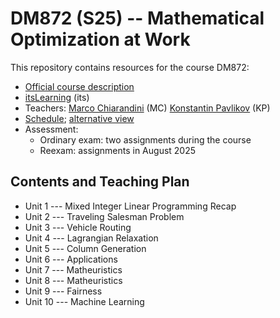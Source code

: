 # DM872 (S25) -- Mathematical Optimization at Work

This repository contains resources for the course DM872:

- [Official course description](https://odinlister.sdu.dk/fagbesk/internkode/DM872/)
- [itsLearning](https://sdu.itslearning.com/main.aspx?CourseID=39625) (its)
- Teachers: [Marco Chiarandini](https://imada.sdu.dk/u/march) (MC)
  [Konstantin Pavlikov](https://portal.findresearcher.sdu.dk/en/persons/kop) (KP)
- [Schedule](https://skemaplan.sdu.dk/N340032101/f25);
  [alternative view](./schedule.png)
- Assessment:
    - Ordinary exam: two assignments during the course
    - Reexam: assignments in August 2025


## Contents and Teaching Plan

- Unit 1 --- Mixed Integer Linear Programming Recap
- Unit 2 --- Traveling Salesman Problem
- Unit 3 --- Vehicle Routing
- Unit 4 --- Lagrangian Relaxation
- Unit 5 --- Column Generation
- Unit 6 --- Applications
- Unit 7 --- Matheuristics
- Unit 8 --- Matheuristics
- Unit 9 --- Fairness
- Unit 10 --- Machine Learning

